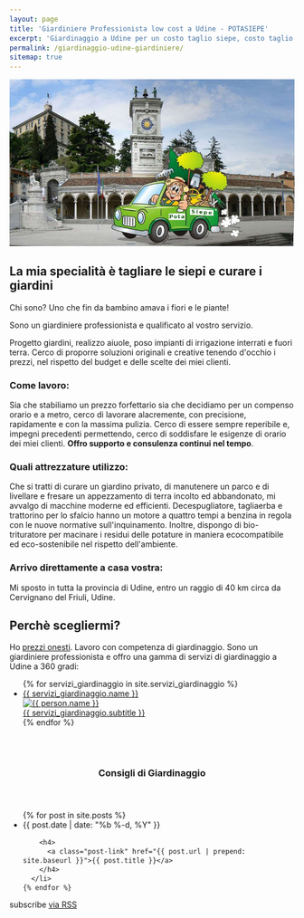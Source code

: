 ```yaml
---
layout: page
title: 'Giardiniere Professionista low cost a Udine - POTASIEPE'
excerpt: 'Giardinaggio a Udine per un costo taglio siepe, costo taglio erba, e ogni altra manutenzione del giardino e del verde: Giardiniere Professionista low cost!'
permalink: /giardinaggio-udine-giardiniere/
sitemap: true
---
```

<img src="/img/udine.jpg" alt="Giardinaggio Udine, Giardiniere Udine" title="Giardinaggio Udine, Giardiniere Udine per taglio siepe low cost e tutti i lavori di giardinaggio di cui hai bisogno">

## La mia specialità è tagliare le siepi e curare i giardini
Chi sono? Uno che fin da bambino amava i fiori e le piante!

Sono un giardiniere professionista e qualificato al vostro servizio.

Progetto giardini, realizzo aiuole, poso impianti di irrigazione interrati e fuori terra. Cerco di proporre soluzioni originali e creative tenendo d'occhio i prezzi, nel rispetto del budget e delle scelte dei miei clienti.

### Come lavoro:
Sia che stabiliamo un prezzo forfettario sia che decidiamo per un compenso orario e a metro, cerco di lavorare alacremente, con precisione, rapidamente e con la massima pulizia.
Cerco di essere sempre reperibile e, impegni precedenti permettendo, cerco di soddisfare le esigenze di orario dei miei clienti. **Offro supporto e consulenza continui nel tempo**.

### Quali attrezzature utilizzo:
Che si tratti di curare un giardino privato, di manutenere un parco e di livellare e fresare un appezzamento di terra incolto ed abbandonato, mi avvalgo di macchine moderne ed efficienti. Decespugliatore, tagliaerba e trattorino per lo sfalcio hanno un motore a quattro tempi a benzina in regola con le nuove normative sull'inquinamento. Inoltre, dispongo di bio-trituratore per macinare i residui delle potature in maniera ecocompatibile ed eco-sostenibile nel rispetto dell'ambiente.

### Arrivo direttamente a casa vostra:
 Mi sposto in tutta la provincia di Udine, entro un raggio di 40 km circa da Cervignano del Friuli, Udine.


## Perchè scegliermi?
Ho <a href="/prezzi/" title="scopri Prezzi Giardiniere, Costo Taglio Siepe Udine">prezzi onesti</a>.
Lavoro con competenza di giardinaggio. Sono un giardiniere professionista e offro una gamma di servizi di giardinaggio a Udine a 360 gradi:

<div class="page-content">
 <div class="list-collection">
 <ul>
	{% for servizi_giardinaggio in site.servizi_giardinaggio %}
		<li>
			<a href="{{ site.baseurl }}{{ servizi_giardinaggio.url }}">
				<div class="name">{{ servizi_giardinaggio.name }}</div>
				<img src="{% include relative-src.html src=servizi_giardinaggio.image_path %}" alt="{{ person.name }}">
				<div class="position">{{ servizi_giardinaggio.subtitle }}</div>
			</a>
		</li>
	{% endfor %}
 </ul>
 </div>
</div>
<br/><br/>
<section>
<div class="comuni">
  <header>
  <h3>Consigli di Giardinaggio</h3>
  </header>
  <ul class="post-list">
    {% for post in site.posts %}
      <li>
        <span class="post-meta">{{ post.date | date: "%b %-d, %Y" }}</span>

        <h4>
          <a class="post-link" href="{{ post.url | prepend: site.baseurl }}">{{ post.title }}</a>
        </h4>
      </li>
    {% endfor %}
  </ul>

  <p class="rss-subscribe">subscribe <a href="{{ "/feed.xml" | prepend: site.baseurl }}">via RSS</a></p>

</div>
</section>
